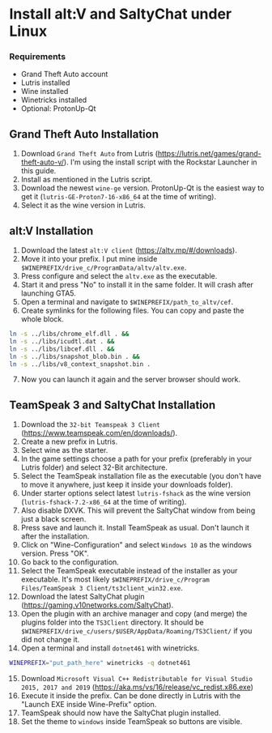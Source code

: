 # Install alt:V and SaltyChat under Linux

### Requirements

 - Grand Theft Auto account
 - Lutris installed
 - Wine installed
 - Winetricks installed
 - Optional: ProtonUp-Qt

## Grand Theft Auto Installation

 1. Download `Grand Theft Auto` from Lutris (https://lutris.net/games/grand-theft-auto-v/). I'm using the install script with the Rockstar Launcher in this guide.
 2. Install as mentioned in the Lutris script.
 3. Download the newest `wine-ge` version. ProtonUp-Qt is the easiest way to get it (`lutris-GE-Proton7-16-x86_64` at the time of writing).
 4. Select it as the wine version in Lutris.
 
## alt:V Installation
 1. Download the latest `alt:V client` (https://altv.mp/#/downloads).
 2. Move it into your prefix. I put mine inside `$WINEPREFIX/drive_c/ProgramData/altv/altv.exe`.
 3. Press configure and select the `altv.exe` as the executable.
 4. Start it and press "No" to install it in the same folder. It will crash after launching GTA5.
 5. Open a terminal and navigate to `$WINEPREFIX/path_to_altv/cef`.
 6. Create symlinks for the following files. You can copy and paste the whole block.
  ```Bash
ln -s ../libs/chrome_elf.dll . && 
ln -s ../libs/icudtl.dat . && 
ln -s ../libs/libcef.dll . && 
ln -s ../libs/snapshot_blob.bin . && 
ln -s ../libs/v8_context_snapshot.bin .
```
7. Now you can launch it again and the server browser should work.

## TeamSpeak 3 and SaltyChat Installation
1. Download the `32-bit Teamspeak 3 Client` (https://www.teamspeak.com/en/downloads/).
2. Create a new prefix in Lutris.
3. Select wine as the starter.
4. In the game settings choose a path for your prefix (preferably in your Lutris folder) and select 32-Bit architecture.
5. Select the TeamSpeak installation file as the executable (you don't have to move it anywhere, just keep it inside your downloads folder).
6. Under starter options select latest `lutris-fshack` as the wine version (`lutris-fshack-7.2-x86_64` at the time of writing). 
7. Also disable DXVK. This will prevent the SaltyChat window from being just a black screen.
8. Press save and launch it. Install TeamSpeak as usual. Don't launch it after the installation.
9. Click on "Wine-Configuration" and select `Windows 10` as the windows version. Press "OK".
10. Go back to the configuration.
11. Select the TeamSpeak executable instead of the installer as your executable. It's most likely `$WINEPREFIX/drive_c/Program Files/TeamSpeak 3 Client/ts3client_win32.exe`.
12. Download the latest SaltyChat plugin (https://gaming.v10networks.com/SaltyChat).
13. Open the plugin with an archive manager and copy (and merge) the plugins folder into the `TS3Client` directory. It should be `$WINEPREFIX/drive_c/users/$USER/AppData/Roaming/TS3Client/` if you did not change it.
14. Open a terminal and install `dotnet461` with winetricks.
```Bash
WINEPREFIX="put_path_here" winetricks -q dotnet461
```
15. Download ``Microsoft Visual C++ Redistributable for Visual Studio 2015, 2017 and 2019`` (https://aka.ms/vs/16/release/vc_redist.x86.exe)
16. Execute it inside the prefix. Can be done directly in Lutris with the "Launch EXE inside Wine-Prefix" option.
17. TeamSpeak should now have the SaltyChat plugin installed.
18. Set the theme to `windows` inside TeamSpeak so buttons are visible.
